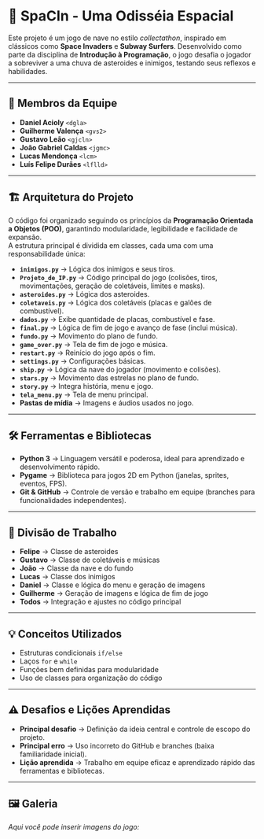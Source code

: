 # 🚀 SpaCIn - Uma Odisséia Espacial

Este projeto é um jogo de nave no estilo *collectathon*, inspirado em clássicos como **Space Invaders** e **Subway Surfers**. Desenvolvido como parte da disciplina de **Introdução à Programação**, o jogo desafia o jogador a sobreviver a uma chuva de asteroides e inimigos, testando seus reflexos e habilidades.

---

## 👥 Membros da Equipe
- **Daniel Acioly** `<dgla>`
- **Guilherme Valença** `<gvs2>`
- **Gustavo Leão** `<gjcln>`
- **João Gabriel Caldas** `<jgmc>`
- **Lucas Mendonça** `<lcm>`
- **Luís Felipe Durães** `<lflld>`

---

## 🏗 Arquitetura do Projeto

O código foi organizado seguindo os princípios da **Programação Orientada a Objetos (POO)**, garantindo modularidade, legibilidade e facilidade de expansão.  
A estrutura principal é dividida em classes, cada uma com uma responsabilidade única:

- **`inimigos.py`** → Lógica dos inimigos e seus tiros.  
- **`Projeto_de_IP.py`** → Código principal do jogo (colisões, tiros, movimentações, geração de coletáveis, limites e masks).  
- **`asteroides.py`** → Lógica dos asteroides.  
- **`coletaveis.py`** → Lógica dos coletáveis (placas e galões de combustível).  
- **`dados.py`** → Exibe quantidade de placas, combustível e fase.  
- **`final.py`** → Lógica de fim de jogo e avanço de fase (inclui música).  
- **`fundo.py`** → Movimento do plano de fundo.  
- **`game_over.py`** → Tela de fim de jogo e música.  
- **`restart.py`** → Reinício do jogo após o fim.  
- **`settings.py`** → Configurações básicas.  
- **`ship.py`** → Lógica da nave do jogador (movimento e colisões).  
- **`stars.py`** → Movimento das estrelas no plano de fundo.  
- **`story.py`** → Integra história, menu e jogo.  
- **`tela_menu.py`** → Tela de menu principal.  
- **Pastas de mídia** → Imagens e áudios usados no jogo.  

---

## 🛠 Ferramentas e Bibliotecas

- **Python 3** → Linguagem versátil e poderosa, ideal para aprendizado e desenvolvimento rápido.  
- **Pygame** → Biblioteca para jogos 2D em Python (janelas, sprites, eventos, FPS).  
- **Git & GitHub** → Controle de versão e trabalho em equipe (branches para funcionalidades independentes).  

---

## 📌 Divisão de Trabalho

- **Felipe** → Classe de asteroides  
- **Gustavo** → Classe de coletáveis e músicas  
- **João** → Classe da nave e do fundo  
- **Lucas** → Classe dos inimigos  
- **Daniel** → Classe e lógica do menu e geração de imagens  
- **Guilherme** → Geração de imagens e lógica de fim de jogo  
- **Todos** → Integração e ajustes no código principal  

---

## 💡 Conceitos Utilizados

- Estruturas condicionais `if/else`
- Laços `for` e `while`
- Funções bem definidas para modularidade
- Uso de classes para organização do código

---

## ⚠️ Desafios e Lições Aprendidas

- **Principal desafio** → Definição da ideia central e controle de escopo do projeto.  
- **Principal erro** → Uso incorreto do GitHub e branches (baixa familiaridade inicial).  
- **Lição aprendida** → Trabalho em equipe eficaz e aprendizado rápido das ferramentas e bibliotecas.  

---

## 🖼 Galeria

_Aqui você pode inserir imagens do jogo:_


 
